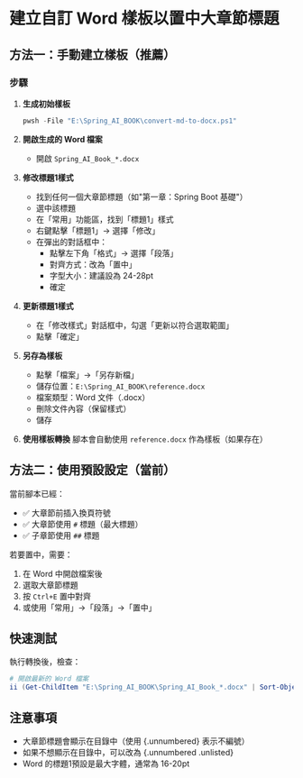 # 建立自訂 Word 樣板以置中大章節標題

## 方法一：手動建立樣板（推薦）

### 步驟

1. **生成初始樣板**
   ```powershell
   pwsh -File "E:\Spring_AI_BOOK\convert-md-to-docx.ps1"
   ```

2. **開啟生成的 Word 檔案**
   - 開啟 `Spring_AI_Book_*.docx`

3. **修改標題1樣式**
   - 找到任何一個大章節標題（如"第一章：Spring Boot 基礎"）
   - 選中該標題
   - 在「常用」功能區，找到「標題1」樣式
   - 右鍵點擊「標題1」→ 選擇「修改」
   - 在彈出的對話框中：
     - 點擊左下角「格式」→ 選擇「段落」
     - 對齊方式：改為「置中」
     - 字型大小：建議設為 24-28pt
     - 確定

4. **更新標題1樣式**
   - 在「修改樣式」對話框中，勾選「更新以符合選取範圍」
   - 點擊「確定」

5. **另存為樣板**
   - 點擊「檔案」→「另存新檔」
   - 儲存位置：`E:\Spring_AI_BOOK\reference.docx`
   - 檔案類型：Word 文件（.docx）
   - 刪除文件內容（保留樣式）
   - 儲存

6. **使用樣板轉換**
   腳本會自動使用 `reference.docx` 作為樣板（如果存在）

## 方法二：使用預設設定（當前）

當前腳本已經：
- ✅ 大章節前插入換頁符號
- ✅ 大章節使用 `#` 標題（最大標題）
- ✅ 子章節使用 `##` 標題

若要置中，需要：
1. 在 Word 中開啟檔案後
2. 選取大章節標題
3. 按 `Ctrl+E` 置中對齊
4. 或使用「常用」→「段落」→「置中」

## 快速測試

執行轉換後，檢查：
```powershell
# 開啟最新的 Word 檔案
ii (Get-ChildItem "E:\Spring_AI_BOOK\Spring_AI_Book_*.docx" | Sort-Object LastWriteTime -Descending | Select-Object -First 1).FullName
```

## 注意事項

- 大章節標題會顯示在目錄中（使用 {.unnumbered} 表示不編號）
- 如果不想顯示在目錄中，可以改為 {.unnumbered .unlisted}
- Word 的標題1預設是最大字體，通常為 16-20pt
